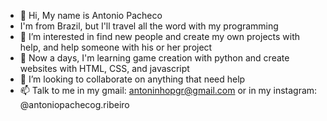 - 👋 Hi, My name is Antonio Pacheco
- I'm from Brazil, but I'll travel all the word with my programming
- 👀 I’m interested in find new people and create my own projects with help, and help someone with his or her project
- 🌱 Now a days, I'm learning game creation with python and create websites with HTML, CSS, and javascript
- 💞️ I’m looking to collaborate on anything that need help
- 📫 Talk to me in my gmail: antoninhopgr@gmail.com or in my instagram: @antoniopachecog.ribeiro
